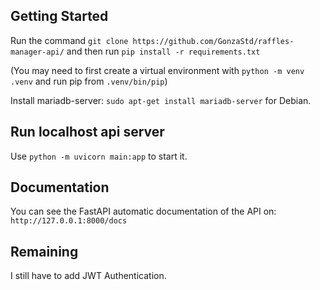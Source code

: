 ## Getting Started
Run the command `git clone https://github.com/GonzaStd/raffles-manager-api/` and then run `pip install -r requirements.txt` 

(You may need to first create a virtual environment with `python -m venv .venv` and run pip from `.venv/bin/pip`)

Install mariadb-server: `sudo apt-get install mariadb-server` for Debian.

## Run localhost api server
Use `python -m uvicorn main:app` to start it.

## Documentation
You can see the FastAPI automatic documentation of the API on: `http://127.0.0.1:8000/docs`

## Remaining
I still have to add JWT Authentication.
